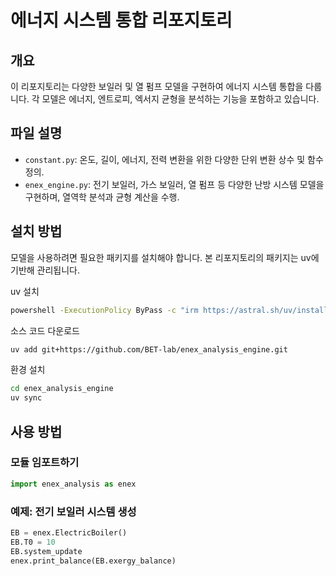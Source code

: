 # 에너지 시스템 통합 리포지토리

## 개요
이 리포지토리는 다양한 보일러 및 열 펌프 모델을 구현하여 에너지 시스템 통합을 다룹니다. 각 모델은 에너지, 엔트로피, 엑서지 균형을 분석하는 기능을 포함하고 있습니다.

## 파일 설명

- `constant.py`: 온도, 길이, 에너지, 전력 변환을 위한 다양한 단위 변환 상수 및 함수 정의.
- `enex_engine.py`: 전기 보일러, 가스 보일러, 열 펌프 등 다양한 난방 시스템 모델을 구현하며, 열역학 분석과 균형 계산을 수행.

## 설치 방법
모델을 사용하려면 필요한 패키지를 설치해야 합니다. 본 리포지토리의 패키지는 uv에 기반해 관리됩니다. 

uv 설치 
```bash
powershell -ExecutionPolicy ByPass -c "irm https://astral.sh/uv/install.ps1 | iex"
```

소스 코드 다운로드
```bash
uv add git+https://github.com/BET-lab/enex_analysis_engine.git
```

환경 설치
```bash
cd enex_analysis_engine
uv sync
```

## 사용 방법

### 모듈 임포트하기
```python
import enex_analysis as enex
```

### 예제: 전기 보일러 시스템 생성
```python
EB = enex.ElectricBoiler()
EB.T0 = 10
EB.system_update
enex.print_balance(EB.exergy_balance)
```

